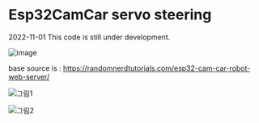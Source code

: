 # Esp32CamCar servo steering
2022-11-01
This code is still under development.

![image](https://user-images.githubusercontent.com/72288990/199168841-b5175739-0ff4-4a35-8ee0-fa437a49e168.png)


base source is :
https://randomnerdtutorials.com/esp32-cam-car-robot-web-server/

![그림1](https://user-images.githubusercontent.com/72288990/164945888-1ca3099c-b22e-440d-98ab-b14db2efacdd.png)

![그림2](https://i0.wp.com/randomnerdtutorials.com/wp-content/uploads/2021/01/ESP32-CAM-Remote-Controlled-Robot-Diagram.png?resize=1024%2C780&quality=100&strip=all&ssl=1)
